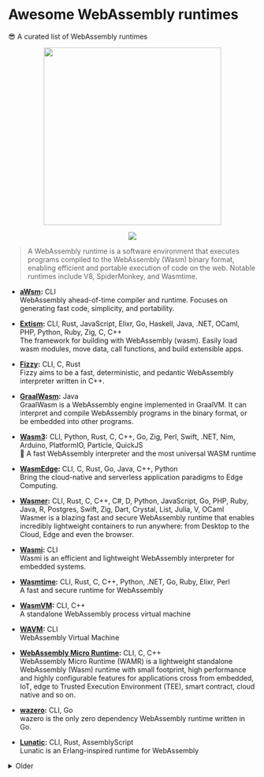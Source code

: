 <!-- <p align=right><sup align=right>Table of Contents button ↗️</sup></p> -->

# Awesome WebAssembly runtimes

😎 A curated list of WebAssembly runtimes

<p align=center>
  <img height=360 src="https://i.imgur.com/6vjddKJ.png">
</p>

<p align=center>
  <a href="https://awesome.re/"><img valign=middle src="https://awesome.re/badge.svg"></a>
</p>

> A WebAssembly runtime is a software environment that executes programs compiled to the WebAssembly (Wasm) binary format, enabling efficient and portable execution of code on the web. Notable runtimes include V8, SpiderMonkey, and Wasmtime.

- **[aWsm](https://github.com/gwsystems/aWsm):** CLI \
    WebAssembly ahead-of-time compiler and runtime. Focuses on generating fast code, simplicity, and portability.

- **[Extism](https://extism.org/):** CLI, Rust, JavaScript, Elixr, Go, Haskell, Java, .NET, OCaml, PHP, Python, Ruby, Zig, C, C++ \
    The framework for building with WebAssembly (wasm). Easily load wasm modules, move data, call functions, and build extensible apps.

- **[Fizzy](https://github.com/wasmx/fizzy):** CLI, C, Rust \
    Fizzy aims to be a fast, deterministic, and pedantic WebAssembly interpreter written in C++.

- **[GraalWasm](https://github.com/oracle/graal/tree/master/wasm):** Java \
    GraalWasm is a WebAssembly engine implemented in GraalVM. It can interpret and compile WebAssembly programs in the binary format, or be embedded into other programs.

- **[Wasm3](https://github.com/wasm3/wasm3):** CLI, Python, Rust, C, C++, Go, Zig, Perl, Swift, .NET, Nim, Arduino, PlatformIO, Particle, QuickJS \
    🚀 A fast WebAssembly interpreter and the most universal WASM runtime

- **[WasmEdge](https://wasmedge.org/):** CLI, C, Rust, Go, Java, C++, Python \
    Bring the cloud-native and serverless application paradigms to Edge Computing.

- **[Wasmer](https://github.com/wasmerio/wasmer):** CLI, Rust, C, C++, C#, D, Python, JavaScript, Go, PHP, Ruby, Java, R, Postgres, Swift, Zig, Dart, Crystal, List, Julia, V, OCaml \
    Wasmer is a blazing fast and secure WebAssembly runtime that enables incredibly lightweight containers to run anywhere: from Desktop to the Cloud, Edge and even the browser.

- **[Wasmi](https://github.com/paritytech/wasmi):** CLI \
    Wasmi is an efficient and lightweight WebAssembly interpreter for embedded systems.

- **[Wasmtime](https://github.com/bytecodealliance/wasmtime):** CLI, Rust, C, C++, Python, .NET, Go, Ruby, Elixr, Perl \
    A fast and secure runtime for WebAssembly

- **[WasmVM](https://github.com/WasmVM/WasmVM):** CLI, C++ \
    A standalone WebAssembly process virtual machine

- **[WAVM](https://wavm.github.io/):** CLI \
    WebAssembly Virtual Machine

- **[WebAssembly Micro Runtime](https://github.com/bytecodealliance/wasm-micro-runtime):** CLI, C, C++ \
    WebAssembly Micro Runtime (WAMR) is a lightweight standalone WebAssembly (Wasm) runtime with small footprint, high performance and highly configurable features for applications cross from embedded, IoT, edge to Trusted Execution Environment (TEE), smart contract, cloud native and so on.

- **[wazero](https://wazero.io/):** CLI, Go \
    wazero is the only zero dependency WebAssembly runtime written in Go.

- **[Lunatic](https://github.com/lunatic-solutions/lunatic):** CLI, Rust, AssemblyScript \
    Lunatic is an Erlang-inspired runtime for WebAssembly

<details><summary>Older</summary>

<sub>These WebAssembly runtimes haven't seen updates in a while but that doesn't mean they're not awesome! 🤩</sub>

- **[EOS VM](https://github.com/EOSIO/eos-vm):** C++ \
    A Low-Latency, High Performance and Extensible WebAssembly Backend Library

- **[Happy New Moon with Report](https://github.com/fishjd/HappyNewMoonWithReport):** Java \
    Happy New Moon with Report is an open-source implementation of WebAssembly written entirely in Java. It is typically used to run or test Web Assembly Modules (*.wasm) in Java.

- **[inNative](https://github.com/innative-sdk/innative):** CLI, C \
    A native non-web embedding of WebAssembly for Windows/Linux

- **[Life](https://github.com/perlin-network/life):** Go \
    A secure WebAssembly VM catered for decentralized applications.

- **[Lucet](https://github.com/fastly/lucet):** CLI \
    Lucet, the Sandboxing WebAssembly Compiler.

- **[py-wasm](https://github.com/ethereum/py-wasm):** Python \
    A python implementation of the WebAssembly interpreter

- **[Swam](https://github.com/satabin/swam):** Scala \
    WebAssembly engine in Scala

- **[wac](https://github.com/kanaka/wac):** CLI, C \
    A Minimal WebAssembly interpreter written in C.

- **[wagon](https://github.com/go-interpreter/wagon):** Go \
    Wagon is a WebAssembly-based interpreter in Go, for Go.

- **[WAKit](https://github.com/swiftwasm/WasmKit):** CLI, Swift \
    A WebAssembly runtime written in Swift.

- **[warpy](https://github.com/kanaka/warpy):** CLI, RPython \
    WebAssembly interpreter in RPython.

- **[webassembly](https://github.com/dcodeIO/webassembly):** C, JavaScript \
    A minimal toolkit and runtime to produce and run WebAssembly modules.

- **[TWVM](https://github.com/Becavalier/TWVM):** CLI \
    An experimental WebAssembly virtual machine.

</details>
